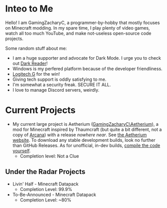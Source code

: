 # Inteo to Me
Hello! I am GamingZacharyC, a programmer-by-hobby that mostly focuses on Minecraft modding. In my spare time, I play plenty of video games, watch all too much YouTube, and make not-useless open-source code projects.

Some random stuff about me:
* I am a huge supporter and advocate for Dark Mode. I urge you to check out [Dark Reader](https://github.com/darkreader/darkreader)!
* Windows is my perfered platform because of the developer friendliness.
* [Logitech G](https://logitechg.com/) for the win!
* Giving tech support is oddly satisfying to me.
* I'm somewhat a security freak. SECURE IT ALL.
* I love to manage Discord servers, weirdly.

# Current Projects
* My current large project is Aetherium ([GamingZacharyC\Aetherium](https://github.com/GamingZacharyC/Aetherium)), a mod for Minecraft inspired by Thaumcraft (but quite a bit different, not a copy of [Arcana]()) with a release *nowhere near*. See [the Aetherium website](https://gamingzacharyc.github.io/Aetherium). To download any stable development builds, look no further than GitHub Releases. As for unofficial, in-dev builds, [compile the code yourself](https://mcforge.readthedocs.io/en/latest/gettingstarted/#building-and-testing-your-mod:~:text=To%20build%20your%20mod%2C%20run%20gradlew,the%20Minecraft%20server%20with%20its%20GUI.).
  * Completion level: Not a Clue

## Under the Radar Projects
* Livin' Half - Minecraft Datapack
  * Completion Level: 99.9%
* To-Be-Announced - Minecraft Datapack
  * Completion Level: ~80%

